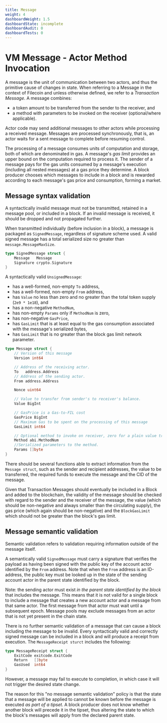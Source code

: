```yaml
---
title: Message
weight: 4
dashboardWeight: 1.5
dashboardState: incomplete
dashboardAudit: 0
dashboardTests: 0
---
```


# VM Message - Actor Method Invocation

A message is the unit of communication between two actors, and thus the primitive cause of changes
in state. When referring to a Message in the context of Filecoin and unless otherwise defined, we refer to a _Transaction Message_. A message combines:

- a token amount to be transferred from the sender to the receiver, and
- a method with parameters to be invoked on the receiver (optional/where applicable).

Actor code may send additional messages to other actors while processing a received message. 
Messages are processed synchronously, that is, an actor waits for a sent message to complete before resuming control.

The processing of a message consumes units of computation and storage, both of which are denominated in gas. 
A message's _gas limit_ provides an upper bound on the computation required to process it. The sender of a message pays 
for the gas units consumed by a message's execution (including all nested messages) at a
gas price they determine. A block producer chooses which messages to include in a block and is
rewarded according to each message's gas price and consumption, forming a market.

## Message syntax validation

A syntactically invalid message must not be transmitted, retained in a message pool, or
included in a block. If an invalid message is received, it should be dropped and not propagated further.

When transmitted individually (before inclusion in a block), a message is packaged as
`SignedMessage`, regardless of signature scheme used. A valid signed message has a total serialized size no greater than `message.MessageMaxSize`.

```go
type SignedMessage struct {
	Message   Message
	Signature crypto.Signature
}
```

A syntactically valid `UnsignedMessage`:

- has a well-formed, non-empty `To` address,
- has a well-formed, non-empty `From` address, 
- has `Value` no less than zero and no greater than the total token supply (`2e9 * 1e18`), and
- has a non-negative `MethodNum`,
- has non-empty `Params` only if `MethodNum` is zero,
- has non-negative `GasPrice`,
- has `GasLimit` that is at least equal to the gas consumption associated with the message's serialized bytes,
- has `GasLimit` that is no greater than the block gas limit network parameter.


```go
type Message struct {
	// Version of this message
	Version int64

	// Address of the receiving actor.
	To   address.Address
	// Address of the sending actor.
	From address.Address

	Nonce uint64

	// Value to transfer from sender's to receiver's balance.
	Value BigInt

	// GasPrice is a Gas-to-FIL cost
	GasPrice BigInt
	// Maximum Gas to be spent on the processing of this message
	GasLimit int64

	// Optional method to invoke on receiver, zero for a plain value transfer.
	Method abi.MethodNum
	//Serialized parameters to the method.
	Params []byte
}
```

There should be several functions able to extract information from the `Message struct`, such as the sender and recipient addresses, the value to be transferred, the required funds to execute the message and the CID of the message.

Given that Transaction Messages should eventually be included in a Block and added to the blockchain, the validity of the message should be checked with regard to the sender and the receiver of the message, the value (which should be non-negative and always smaller than the circulating supply), the gas price (which again should be non-negative) and the `BlockGasLimit` which should not be greater than the block's gas limit.


## Message semantic validation

Semantic validation refers to validation requiring information outside of the message itself.

A semantically valid `SignedMessage` must carry a signature that verifies the payload as having
been signed with the public key of the account actor identified by the `From` address. 
Note that when the `From` address is an ID-address, the public key must be
looked up in the state of the sending account actor in the parent state identified by the block.

Note: the sending actor must exist _in the parent state identified by the block_ that includes the message.
This means that it is not valid for a single block to include a message that creates a new account 
actor and a message from that same actor. 
The first message from that actor must wait until a subsequent epoch.
Message pools may exclude messages from an actor that is not yet present in the chain state.

There is no further semantic validation of a message that can cause a block including the message 
to be invalid. Every syntactically valid and correctly signed message can be included in a block and 
will produce a receipt from execution. The `MessageReceipt sturct` includes the following:

```go
type MessageReceipt struct {
	ExitCode exitcode.ExitCode
	Return   []byte
	GasUsed  int64
}
```


However, a message may fail to execute to completion, in which case it will not trigger the desired state change.  

The reason for this "no message semantic validation" policy is that the state that a message will
be applied to cannot be known before the message is executed _as part of a tipset_. A block producer
does not know whether another block will precede it in the tipset, thus altering the state to
which the block's messages will apply from the declared parent state.

